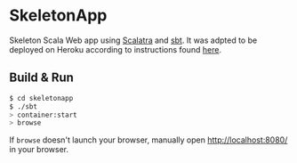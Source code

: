 # SkeletonApp #

Skeleton Scala Web app using [Scalatra](http://scalatra.org/) and [sbt](http://www.scala-sbt.org/).
It was adpted to be deployed on Heroku according to instructions found [here](http://scalatra.org/2.2/guides/deployment/heroku.html).

## Build & Run ##

```sh
$ cd skeletonapp
$ ./sbt
> container:start
> browse
```

If `browse` doesn't launch your browser, manually open [http://localhost:8080/](http://localhost:8080/) in your browser.

